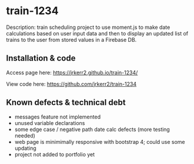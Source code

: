 # train-1234
 Description:  train scheduling project to use moment.js to make date calculations based on user input data and then to display an updated list of trains to the user from stored values in a Firebase DB.

## Installation & code

Access page here:  https://jrkerr2.github.io/train-1234/

View code here: https://github.com/jrkerr2/train-1234

## Known defects & technical debt

- messages feature not implemented
- unused variable declarations
- some edge case / negative path date calc defects (more testing needed)
- web page is minimimally responsive with bootstrap 4; could use some updating
- project not added to portfolio yet
